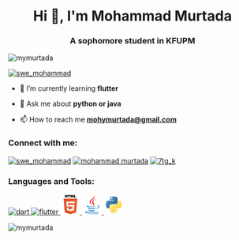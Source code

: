 <h1 align="center">Hi 👋, I'm Mohammad Murtada</h1>
<h3 align="center">A sophomore student in KFUPM</h3>

<p align="left"> <img src="https://komarev.com/ghpvc/?username=mymurtada&label=Profile%20views&color=0e75b6&style=flat" alt="mymurtada" /> </p>

<p align="left"> <a href="https://twitter.com/swe_mohammad" target="blank"><img src="https://img.shields.io/twitter/follow/swe_mohammad?logo=twitter&style=for-the-badge" alt="swe_mohammad" /></a> </p>

- 🌱 I’m currently learning **flutter**

- 💬 Ask me about **python or java**

- 📫 How to reach me **mohymurtada@gmail.com**

<h3 align="left">Connect with me:</h3>
<p align="left">
<a href="https://twitter.com/swe_mohammad" target="blank"><img align="center" src="https://raw.githubusercontent.com/rahuldkjain/github-profile-readme-generator/master/src/images/icons/Social/twitter.svg" alt="swe_mohammad" height="30" width="40" /></a>
<a href="https://linkedin.com/in/mohammad murtada" target="blank"><img align="center" src="https://raw.githubusercontent.com/rahuldkjain/github-profile-readme-generator/master/src/images/icons/Social/linked-in-alt.svg" alt="mohammad murtada" height="30" width="40" /></a>
<a href="https://instagram.com/7tg_k" target="blank"><img align="center" src="https://raw.githubusercontent.com/rahuldkjain/github-profile-readme-generator/master/src/images/icons/Social/instagram.svg" alt="7tg_k" height="30" width="40" /></a>
</p>

<h3 align="left">Languages and Tools:</h3>
<p align="left"> <a href="https://dart.dev" target="_blank" rel="noreferrer"> <img src="https://www.vectorlogo.zone/logos/dartlang/dartlang-icon.svg" alt="dart" width="40" height="40"/> </a> <a href="https://flutter.dev" target="_blank" rel="noreferrer"> <img src="https://www.vectorlogo.zone/logos/flutterio/flutterio-icon.svg" alt="flutter" width="40" height="40"/> </a> <a href="https://www.w3.org/html/" target="_blank" rel="noreferrer"> <img src="https://raw.githubusercontent.com/devicons/devicon/master/icons/html5/html5-original-wordmark.svg" alt="html5" width="40" height="40"/> </a> <a href="https://www.java.com" target="_blank" rel="noreferrer"> <img src="https://raw.githubusercontent.com/devicons/devicon/master/icons/java/java-original.svg" alt="java" width="40" height="40"/> </a> <a href="https://www.python.org" target="_blank" rel="noreferrer"> <img src="https://raw.githubusercontent.com/devicons/devicon/master/icons/python/python-original.svg" alt="python" width="40" height="40"/> </a> </p>

<p><img align="center" src="https://github-readme-stats.vercel.app/api/top-langs?username=mymurtada&show_icons=true&locale=en&layout=compact" alt="mymurtada" /></p>
